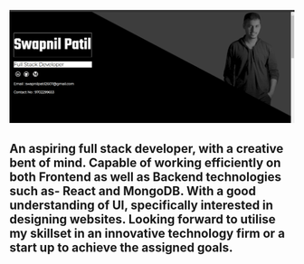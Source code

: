 ![Alt Text](myself.png)

## An aspiring full stack developer, with a creative bent of mind. Capable of working efficiently on both Frontend as well as Backend technologies such as- React and MongoDB. With a good understanding of UI, specifically interested in designing websites. Looking forward to utilise my skillset in an innovative technology firm or a start up to achieve the assigned goals.
